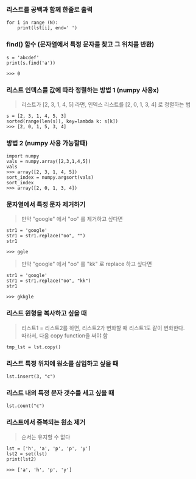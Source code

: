 ### 리스트를 공백과 함께 한줄로 출력  
```
for i in range (N):
    print(lst[i], end=' ')
```  
### find() 함수 (문자열에서 특정 문자를 찾고 그 위치를 반환)  
```
s = 'abcdef'
print(s.find('a'))
```
```
>>> 0
```
### 리스트 인덱스를 값에 따라 정렬하는 방법 1 (numpy 사용x)  
> 리스트가 [2, 3, 1, 4, 5] 라면, 인덱스 리스트를 [2, 0, 1, 3, 4] 로 정렬하는 법  
```
s = [2, 3, 1, 4, 5, 3]
sorted(range(len(s)), key=lambda k: s[k])
>>> [2, 0, 1, 5, 3, 4]
```
### 방법 2 (numpy 사용 가능할때)  
```
import numpy
vals = numpy.array([2,3,1,4,5])
vals
>>> array([2, 3, 1, 4, 5])
sort_index = numpy.argsort(vals)
sort_index
>>> array([2, 0, 1, 3, 4])
```   
### 문자열에서 특정 문자 제거하기  
> 만약 "google" 에서 "oo" 를 제거하고 싶다면  
```
str1 = 'google'
str1 = str1.replace("oo", "")
str1
``` 
```
>>> ggle
```
> 만약 "google" 에서 "oo" 를 "kk" 로 replace 하고 싶다면  
```
str1 = 'google'
str1 = str1.replace("oo", "kk")
str1
``` 
```
>>> gkkgle
```   
### 리스트 원형을 복사하고 싶을 때  
> 리스트1 = 리스트2를 하면, 리스트2가 변화할 때 리스트1도 같이 변화한다.   
> 따라서, 다음 copy function을 써야 함  
``` 
tmp_lst = lst.copy() 
```  
### 리스트 특정 위치에 원소를 삽입하고 싶을 때  
```
lst.insert(3, "c")  
```
### 리스트 내의 특정 문자 갯수를 세고 싶을 때  
```  
lst.count("c")  
```
### 리스트에서 중복되는 원소 제거  
> 순서는 유지할 수 없다  
``` 
lst = ['h', 'a', 'p', 'p', 'y']
lst2 = set(lst)
print(lst2) 
```
```
>>> ['a', 'h', 'p', 'y']
```
